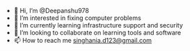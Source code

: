 - 👋 Hi, I’m @Deepanshu978
- 👀 I’m interested in fixing computer problems
- 🌱 I’m currently learning infrastructure support and security 
- 💞️ I’m looking to collaborate on learning tools and software
- 📫 How to reach me singhania.d123@gmail.com

<!---
Deepanshu978/Deepanshu978 is a ✨ special ✨ repository because its `README.md` (this file) appears on your GitHub profile.
You can click the Preview link to take a look at your changes.
--->
